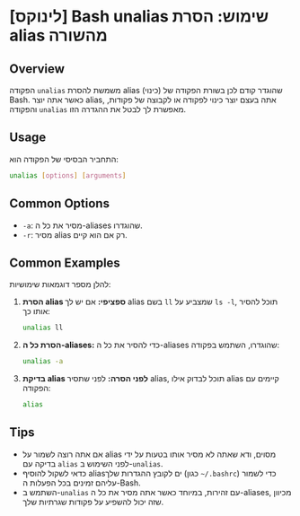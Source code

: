 # [לינוקס] Bash unalias שימוש: הסרת alias מהשורה

## Overview
הפקודה `unalias` משמשת להסרת alias (כינוי) שהוגדר קודם לכן בשורת הפקודה של Bash. כאשר אתה יוצר alias, אתה בעצם יוצר כינוי לפקודה או לקבוצה של פקודות, והפקודה `unalias` מאפשרת לך לבטל את ההגדרה הזו.

## Usage
התחביר הבסיסי של הפקודה הוא:

```bash
unalias [options] [arguments]
```

## Common Options
- `-a`: מסיר את כל ה-aliases שהוגדרו.
- `-r`: מסיר alias רק אם הוא קיים.

## Common Examples
להלן מספר דוגמאות שימושיות:

1. **הסרת alias ספציפי:**
   אם יש לך alias בשם `ll` שמצביע על `ls -l`, תוכל להסיר אותו כך:
   ```bash
   unalias ll
   ```

2. **הסרת כל ה-aliases:**
   כדי להסיר את כל ה-aliases שהוגדרו, השתמש בפקודה:
   ```bash
   unalias -a
   ```

3. **בדיקת alias לפני הסרה:**
   לפני שתסיר alias, תוכל לבדוק אילו alias קיימים עם הפקודה:
   ```bash
   alias
   ```

## Tips
- אם אתה רוצה לשמור על alias מסוים, ודא שאתה לא מסיר אותו בטעות על ידי בדיקה עם `alias` לפני השימוש ב-`unalias`.
- כדאי לשקול להוסיף aliasים לקובץ ההגדרות שלך (כגון `~/.bashrc`) כדי לשמור עליהם זמינים בכל הפעלות ה-Bash.
- השתמש ב-`unalias` עם זהירות, במיוחד כאשר אתה מסיר את כל ה-aliases, מכיוון שזה יכול להשפיע על פקודות שגרתיות שלך.